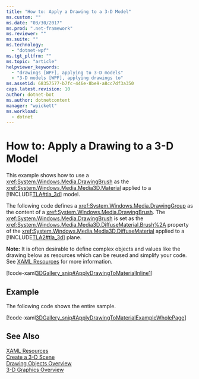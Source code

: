 ```yaml
---
title: "How to: Apply a Drawing to a 3-D Model"
ms.custom: ""
ms.date: "03/30/2017"
ms.prod: ".net-framework"
ms.reviewer: ""
ms.suite: ""
ms.technology: 
  - "dotnet-wpf"
ms.tgt_pltfrm: ""
ms.topic: "article"
helpviewer_keywords: 
  - "drawings [WPF], applying to 3-D models"
  - "3-D models [WPF], applying drawings to"
ms.assetid: 68357577-b7fc-446e-8be9-a8cc7df3a350
caps.latest.revision: 10
author: dotnet-bot
ms.author: dotnetcontent
manager: "wpickett"
ms.workload: 
  - dotnet
---
```

# How to: Apply a Drawing to a 3-D Model
This example shows how to use a <xref:System.Windows.Media.DrawingBrush> as the <xref:System.Windows.Media.Media3D.Material> applied to a [!INCLUDE[TLA#tla_3d](../../../../includes/tlasharptla-3d-md.md)] model.  
  
 The following code defines a <xref:System.Windows.Media.DrawingGroup> as the content of a <xref:System.Windows.Media.DrawingBrush>.  The <xref:System.Windows.Media.DrawingBrush> is set as the <xref:System.Windows.Media.Media3D.DiffuseMaterial.Brush%2A> property of the <xref:System.Windows.Media.Media3D.DiffuseMaterial> applied to a [!INCLUDE[TLA2#tla_3d](../../../../includes/tla2sharptla-3d-md.md)] plane.  
  
 **Note:** It is often desirable to define complex objects and values like the drawing below as resources which can be reused and simplify your code. See [XAML Resources](../../../../docs/framework/wpf/advanced/xaml-resources.md) for more information.  
  
 [!code-xaml[3DGallery_snip#ApplyDrawingToMaterialInline1](../../../../samples/snippets/csharp/VS_Snippets_Wpf/3DGallery_snip/CS/ApplyDrawingToMaterialExample.xaml#applydrawingtomaterialinline1)]  
  
## Example  
 The following code shows the entire sample.  
  
 [!code-xaml[3DGallery_snip#ApplyDrawingToMaterialExampleWholePage](../../../../samples/snippets/csharp/VS_Snippets_Wpf/3DGallery_snip/CS/ApplyDrawingToMaterialExample.xaml#applydrawingtomaterialexamplewholepage)]  
  
## See Also  
 [XAML Resources](../../../../docs/framework/wpf/advanced/xaml-resources.md)  
 [Create a 3-D Scene](../../../../docs/framework/wpf/graphics-multimedia/how-to-create-a-3-d-scene.md)  
 [Drawing Objects Overview](../../../../docs/framework/wpf/graphics-multimedia/drawing-objects-overview.md)  
 [3-D Graphics Overview](../../../../docs/framework/wpf/graphics-multimedia/3-d-graphics-overview.md)
